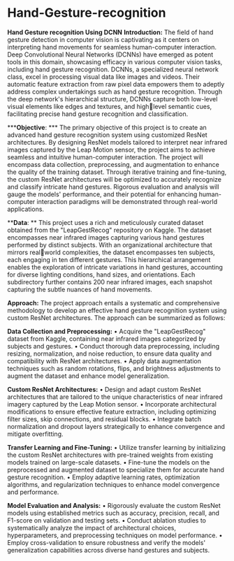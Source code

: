 # Hand-Gesture-recognition
**Hand Gesture recognition Using DCNN**
**Introduction:** 
The field of hand gesture detection in computer vision is captivating as it centers on 
interpreting hand movements for seamless human-computer interaction. Deep Convolutional 
Neural Networks (DCNNs) have emerged as potent tools in this domain, showcasing efficacy in 
various computer vision tasks, including hand gesture recognition. DCNNs, a specialized 
neural network class, excel in processing visual data like images and videos. Their automatic 
feature extraction from raw pixel data empowers them to adeptly address complex 
undertakings such as hand gesture recognition. Through the deep network's hierarchical 
structure, DCNNs capture both low-level visual elements like edges and textures, and highlevel semantic cues, 
facilitating precise hand gesture recognition and classification.


*****Objective**: ***
The primary objective of this project is to create an advanced hand gesture recognition system 
using customized ResNet architectures. By designing ResNet models tailored to interpret near 
infrared images captured by the Leap Motion sensor, the project aims to achieve seamless and 
intuitive human-computer interaction. The project will encompass data collection, 
preprocessing, and augmentation to enhance the quality of the training dataset. Through 
iterative training and fine-tuning, the custom ResNet architectures will be optimized to 
accurately recognize and classify intricate hand gestures. Rigorous evaluation and analysis will 
gauge the models' performance, and their potential for enhancing human-computer interaction 
paradigms will be demonstrated through real-world applications.


****Data**: **
This project uses a rich and meticulously curated dataset obtained from the "LeapGestRecog" 
repository on Kaggle. The dataset encompasses near infrared images capturing various hand 
gestures performed by distinct subjects. With an organizational architecture that mirrors realworld complexities, 
the dataset encompasses ten subjects, each engaging in ten different 
gestures. This hierarchical arrangement enables the exploration of intricate variations in hand 
gestures, accounting for diverse lighting conditions, hand sizes, and orientations. Each 
subdirectory further contains 200 near infrared images, each snapshot capturing the subtle 
nuances of hand movements.


**Approach:**
The project approach entails a systematic and comprehensive methodology to develop an 
effective hand gesture recognition system using custom ResNet architectures. The approach 
can be summarized as follows:

**Data Collection and Preprocessing:**
• Acquire the "LeapGestRecog" dataset from Kaggle, containing near infrared images 
categorized by subjects and gestures.
• Conduct thorough data preprocessing, including resizing, normalization, and noise 
reduction, to ensure data quality and compatibility with ResNet architectures.
• Apply data augmentation techniques such as random rotations, flips, and brightness 
adjustments to augment the dataset and enhance model generalization.

**Custom ResNet Architectures:**
• Design and adapt custom ResNet architectures that are tailored to the unique 
characteristics of near infrared imagery captured by the Leap Motion sensor.
• Incorporate architectural modifications to ensure effective feature extraction, including 
optimizing filter sizes, skip connections, and residual blocks.
• Integrate batch normalization and dropout layers strategically to enhance convergence 
and mitigate overfitting.

**Transfer Learning and Fine-Tuning:**
• Utilize transfer learning by initializing the custom ResNet architectures with pre-trained 
weights from existing models trained on large-scale datasets.
• Fine-tune the models on the preprocessed and augmented dataset to specialize them 
for accurate hand gesture recognition.
• Employ adaptive learning rates, optimization algorithms, and regularization techniques 
to enhance model convergence and performance.

**Model Evaluation and Analysis:**
• Rigorously evaluate the custom ResNet models using established metrics such as 
accuracy, precision, recall, and F1-score on validation and testing sets.
• Conduct ablation studies to systematically analyze the impact of architectural choices, 
hyperparameters, and preprocessing techniques on model performance.
• Employ cross-validation to ensure robustness and verify the models' generalization 
capabilities across diverse hand gestures and subjects.
